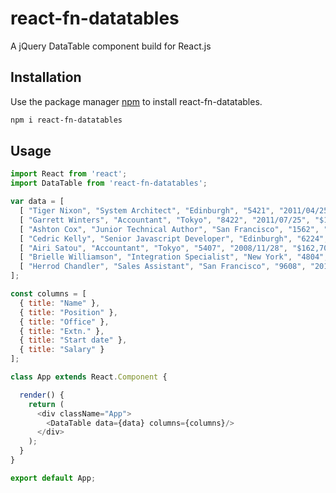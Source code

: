 # react-fn-datatables

A jQuery DataTable component build for React.js

## Installation

Use the package manager [npm](https://docs.npmjs.com/downloading-and-installing-node-js-and-npm) to install react-fn-datatables.

```bash
npm i react-fn-datatables
```

## Usage

```javascript
import React from 'react';
import DataTable from 'react-fn-datatables';

var data = [
  [ "Tiger Nixon", "System Architect", "Edinburgh", "5421", "2011/04/25", "$320,800" ],
  [ "Garrett Winters", "Accountant", "Tokyo", "8422", "2011/07/25", "$170,750" ],
  [ "Ashton Cox", "Junior Technical Author", "San Francisco", "1562", "2009/01/12", "$86,000" ],
  [ "Cedric Kelly", "Senior Javascript Developer", "Edinburgh", "6224", "2012/03/29", "$433,060" ],
  [ "Airi Satou", "Accountant", "Tokyo", "5407", "2008/11/28", "$162,700" ],
  [ "Brielle Williamson", "Integration Specialist", "New York", "4804", "2012/12/02", "$372,000" ],
  [ "Herrod Chandler", "Sales Assistant", "San Francisco", "9608", "2012/08/06", "$137,500" ]
];

const columns = [
  { title: "Name" },
  { title: "Position" },
  { title: "Office" },
  { title: "Extn." },
  { title: "Start date" },
  { title: "Salary" }
];

class App extends React.Component {

  render() {
    return (
      <div className="App">
        <DataTable data={data} columns={columns}/>
      </div>
    );
  }
}

export default App;
```